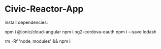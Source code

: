 # Civic-Reactor-App

Install dependencies:

npm i @ionic/cloud-angular
npm i ng2-cordova-oauth
npm i --save lodash

rm -Rf 'node_modules' && npm i
